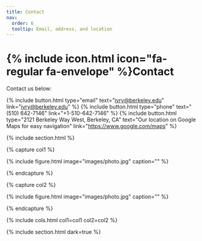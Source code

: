 ```yaml
---
title: Contact
nav:
  order: 6
  tooltip: Email, address, and location
---
```


# {% include icon.html icon="fa-regular fa-envelope" %}Contact

Contact us below:

{%
  include button.html
  type="email"
  text="ivry@berkeley.edu"
  link="ivry@berkeley.edu"
%}
{%
  include button.html
  type="phone"
  text="(510) 642-7146"
  link="+1-510-642-7146"
%}
{%
  include button.html
  type="2121 Berkeley Way West, Berkeley, CA"
  text="Our location on Google Maps for easy navigation"
  link="https://www.google.com/maps"
%}

{% include section.html %}

{% capture col1 %}

{%
  include figure.html
  image="images/photo.jpg"
  caption=""
%}

{% endcapture %}

{% capture col2 %}

{%
  include figure.html
  image="images/photo.jpg"
  caption=""
%}

{% endcapture %}

{% include cols.html col1=col1 col2=col2 %}

{% include section.html dark=true %}

